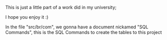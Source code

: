 This is just a little part of a work did in my university;

I hope you enjoy it :)

In the file "src/br/com", we gonna have a document nickamed "SQL Commands", this is the SQL Commands to create the tables to this project
